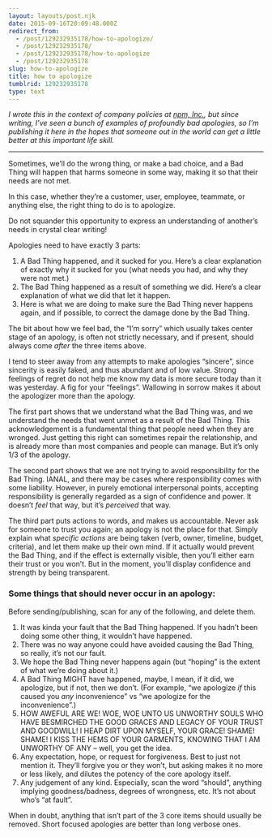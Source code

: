 ```yaml
---
layout: layouts/post.njk
date: 2015-09-16T20:09:48.000Z
redirect_from:
  - /post/129232935178/how-to-apologize/
  - /post/129232935178/
  - /post/129232935178/how-to-apologize
  - /post/129232935178
slug: how-to-apologize
title: how to apologize
tumblrid: 129232935178
type: text
---
```

<p><i>I wrote this in the context of company policies at <a href="https://www.npmjs.com/">npm, Inc.</a>, but since writing, I&rsquo;ve seen a bunch of examples of profoundly bad apologies, so I&rsquo;m publishing it here in the hopes that someone out in the world can get a little better at this important life skill.</i></p>

<hr><p>Sometimes, we&rsquo;ll do the wrong thing, or make a bad choice, and a Bad
Thing will happen that harms someone in some way, making it so that
their needs are not met.</p>

<p>In this case, whether they&rsquo;re a customer, user, employee, teammate, or
anything else, the right thing to do is to apologize.</p>

<p>Do not squander this opportunity to express an understanding of
another&rsquo;s needs in crystal clear writing!</p>

<p>Apologies need to have exactly 3 parts:</p>

<ol><li>A Bad Thing happened, and it sucked for you.  Here’s a clear
explanation of exactly why it sucked for you (what needs you had,
and why they were not met.)</li>
<li>The Bad Thing happened as a result of something we did.  Here’s a clear explanation of what we did that let it happen.</li>
<li>Here is what we are doing to make sure the Bad Thing never happens
again, and if possible, to correct the damage done by the Bad
Thing.</li>
</ol><p>The bit about how we feel bad, the &ldquo;I&rsquo;m sorry&rdquo; which usually takes
center stage of an apology, is often not strictly necessary, and if
present, should always come <em>after</em> the three items above.</p>

<p>I tend to steer away from any attempts to make apologies &ldquo;sincere&rdquo;,
since sincerity is easily faked, and thus abundant and of low value.
Strong feelings of regret do not help me know my data is more secure
today than it was yesterday.  A fig for your &ldquo;feelings&rdquo;. Wallowing in
sorrow makes it about the apologizer more than the apology.</p>

<p>The first part shows that we understand what the Bad Thing was, and we
understand the needs that went unmet as a result of the Bad Thing.
This acknowledgement is a fundamental thing that people need when they
are wronged.  Just getting this right can sometimes repair the
relationship, and is already more than most companies and people can
manage.  But it&rsquo;s only 1/3 of the apology.</p>

<p>The second part shows that we are not trying to avoid responsibility
for the Bad Thing.  IANAL, and there may be cases where responsibility
comes with some liability.  However, in purely emotional interpersonal
points, accepting responsibility is generally regarded as a sign of
confidence and power.  It doesn&rsquo;t <em>feel</em> that way, but it&rsquo;s
<em>perceived</em> that way.</p>

<p>The third part puts actions to words, and makes us accountable.  Never
ask for someone to trust you again; an apology is not the place for
that.  Simply explain what <em>specific actions</em> are being taken (verb, owner,
timeline, budget, criteria), and let them make up their own mind.  If
it actually would prevent the Bad Thing, and if the effect is
externally visible, then you&rsquo;ll either earn their trust or you won&rsquo;t.
But in the moment, you&rsquo;ll display confidence and strength by being
transparent.</p>

<h3 id="some-things-that-should-never-occur-in-an-apology">Some things that should <strong>never</strong> occur in an apology:</h3>

<p>Before sending/publishing, scan for any of the following, and delete
them.</p>

<ol><li>It was kinda your fault that the Bad Thing happened.  If you hadn&rsquo;t
been doing some other thing, it wouldn&rsquo;t have happened.</li>
<li>There was no way anyone could have avoided causing the Bad Thing,
so really, it’s not our fault.</li>
<li>We hope the Bad Thing never happens again (but &ldquo;hoping&rdquo; is the
extent of what we’re doing about it.)</li>
<li>A Bad Thing MIGHT have happened, maybe, I mean, if it did, we
apologize, but if not, then we don’t.  (For example, &ldquo;we apologize
<em>if</em> this caused you <em>any</em> inconvenience&rdquo; vs &ldquo;we apologize for the
inconvenience&rdquo;.)</li>
<li>HOW AWEFUL ARE WE!  WOE, WOE UNTO US UNWORTHY SOULS WHO HAVE
BESMIRCHED THE GOOD GRACES AND LEGACY OF YOUR TRUST AND GOODWILL!
I HEAP DIRT UPON MYSELF, YOUR GRACE! SHAME! SHAME! I KISS THE HEMS
OF YOUR GARMENTS, KNOWING THAT I AM UNWORTHY OF ANY &ndash; well, you
get the idea.</li>
<li>Any expectation, hope, or request for forgiveness.  Best to just
not mention it.  They&rsquo;ll forgive you or they won&rsquo;t, but asking
makes it no more or less likely, and dilutes the potency of the
core apology itself.</li>
<li>Any judgement of any kind.  Especially, scan the word &ldquo;should&rdquo;,
anything implying goodness/badness, degrees of wrongness, etc.
It&rsquo;s not about who&rsquo;s &ldquo;at fault&rdquo;.</li>
</ol><p>When in doubt, anything that isn&rsquo;t part of the 3 core items should
usually be removed.  Short focused apologies are better than long
verbose ones.</p>
